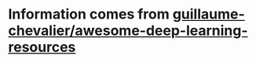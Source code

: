 # Information comes from [guillaume-chevalier/awesome-deep-learning-resources](https://github.com/guillaume-chevalier/awesome-deep-learning-resources)

